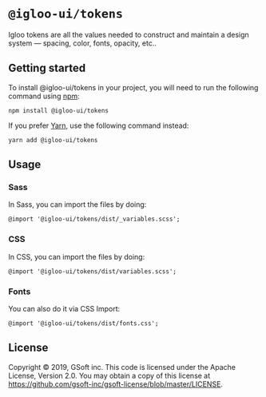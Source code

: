 # `@igloo-ui/tokens`

Igloo tokens are all the values needed to construct and maintain a design system — spacing, color, fonts, opacity, etc..

## Getting started

To install @igloo-ui/tokens in your project, you will need to run the following command using [npm](https://www.npmjs.com/):

```
npm install @igloo-ui/tokens
```

If you prefer [Yarn](https://classic.yarnpkg.com/en/), use the following command instead:

```
yarn add @igloo-ui/tokens
```

## Usage

### Sass

In Sass, you can import the files by doing:

```
@import '@igloo-ui/tokens/dist/_variables.scss';
```

### CSS

In CSS, you can import the files by doing:

```
@import '@igloo-ui/tokens/dist/variables.scss';
```

### Fonts

You can also do it via CSS Import:

```
@import '@igloo-ui/tokens/dist/fonts.css';
```

## License

Copyright © 2019, GSoft inc. This code is licensed under the Apache License, Version 2.0. You may obtain a copy of this license at https://github.com/gsoft-inc/gsoft-license/blob/master/LICENSE.
